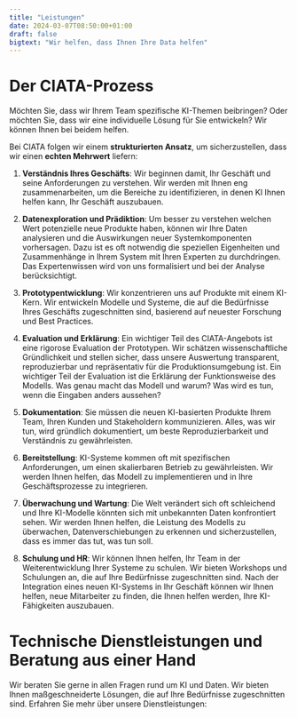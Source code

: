 ```yaml
---
title: "Leistungen"
date: 2024-03-07T08:50:00+01:00
draft: false
bigtext: "Wir helfen, dass Ihnen Ihre Data helfen"
---
```

# Der CIATA-Prozess
Möchten Sie, dass wir Ihrem Team spezifische KI-Themen beibringen? Oder möchten Sie, dass wir eine individuelle Lösung für Sie entwickeln? Wir können Ihnen bei beidem helfen.

Bei CIATA folgen wir einem **strukturierten Ansatz**, um sicherzustellen, dass wir einen **echten Mehrwert** liefern:

1. **Verständnis Ihres Geschäfts**: Wir beginnen damit, Ihr Geschäft und seine Anforderungen zu verstehen. Wir werden mit Ihnen eng zusammenarbeiten, um die Bereiche zu identifizieren, in denen KI Ihnen helfen kann, Ihr Geschäft auszubauen.

2. **Datenexploration und Prädiktion**: Um besser zu verstehen welchen Wert potenzielle neue Produkte haben, können wir Ihre Daten analysieren und die Auswirkungen neuer Systemkomponenten vorhersagen. Dazu ist es oft notwendig die speziellen Eigenheiten und Zusammenhänge in Ihrem System mit Ihren Experten zu durchdringen. Das Expertenwissen wird von uns formalisiert und bei der Analyse berücksichtigt. 

3. **Prototypentwicklung**: Wir konzentrieren uns auf Produkte mit einem KI-Kern. Wir entwickeln Modelle und Systeme, die auf die Bedürfnisse Ihres Geschäfts zugeschnitten sind, basierend auf neuester Forschung und Best Practices.

4. **Evaluation und Erklärung**: Ein wichtiger Teil des CIATA-Angebots ist eine rigorose Evaluation der Prototypen. Wir schätzen wissenschaftliche Gründlichkeit und stellen sicher, dass unsere Auswertung transparent, reproduzierbar und repräsentativ für die Produktionsumgebung ist. Ein wichtiger Teil der Evaluation ist die Erklärung der Funktionsweise des Modells. Was genau macht das Modell und warum? Was wird es tun, wenn die Eingaben anders aussehen?

5. **Dokumentation**: Sie müssen die neuen KI-basierten Produkte Ihrem Team, Ihren Kunden und Stakeholdern kommunizieren. Alles, was wir tun, wird gründlich dokumentiert, um beste Reproduzierbarkeit und Verständnis zu gewährleisten.

6. **Bereitstellung**: KI-Systeme kommen oft mit spezifischen Anforderungen, um einen skalierbaren Betrieb zu gewährleisten. Wir werden Ihnen helfen, das Modell zu implementieren und in Ihre Geschäftsprozesse zu integrieren.

7. **Überwachung und Wartung**: Die Welt verändert sich oft schleichend und Ihre KI-Modelle könnten sich mit unbekannten Daten konfrontiert sehen. Wir werden Ihnen helfen, die Leistung des Modells zu überwachen, Datenverschiebungen zu erkennen und sicherzustellen, dass es immer das tut, was tun soll.

8. **Schulung und HR**: Wir können Ihnen helfen, Ihr Team in der Weiterentwicklung Ihrer Systeme zu schulen. Wir bieten Workshops und Schulungen an, die auf Ihre Bedürfnisse zugeschnitten sind. Nach der Integration eines neuen KI-Systems in Ihr Geschäft können wir Ihnen helfen, neue Mitarbeiter zu finden, die Ihnen helfen werden, Ihre KI-Fähigkeiten auszubauen.

# Technische Dienstleistungen und Beratung aus einer Hand
Wir beraten Sie gerne in allen Fragen rund um KI und Daten. Wir bieten Ihnen maßgeschneiderte Lösungen, die auf Ihre Bedürfnisse zugeschnitten sind. Erfahren Sie mehr über unsere Dienstleistungen:
